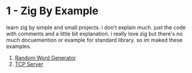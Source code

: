 # 1 - Zig By Example
learn zig by simple and small projects. i don't explain much. just the code with comments and a little bit explanation.
i really love zig but there's no much docuemention or example for standard library. so im maked these examples.

1. [Random Word Generator](/word-generator.md)
2. [TCP Server](/tcp-server.md)